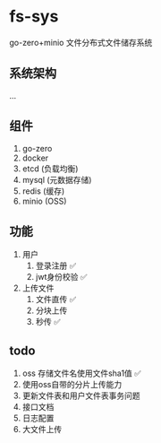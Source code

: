 # fs-sys

go-zero+minio 文件分布式文件储存系统

## 系统架构

...

## 组件

1. go-zero
2. docker
3. etcd (负载均衡)
4. mysql (元数据存储)
5. redis (缓存)
6. minio (OSS)

## 功能

1. 用户
    1. 登录注册 ✅
    2. jwt身份校验 ✅
2. 上传文件
    1. 文件直传 ✅
    2. 分块上传
    3. 秒传 ✅

## todo

1. oss 存储文件名使用文件sha1值 ✅
2. 使用oss自带的分片上传能力
3. 更新文件表和用户文件表事务问题
4. 接口文档
5. 日志配置
6. 大文件上传